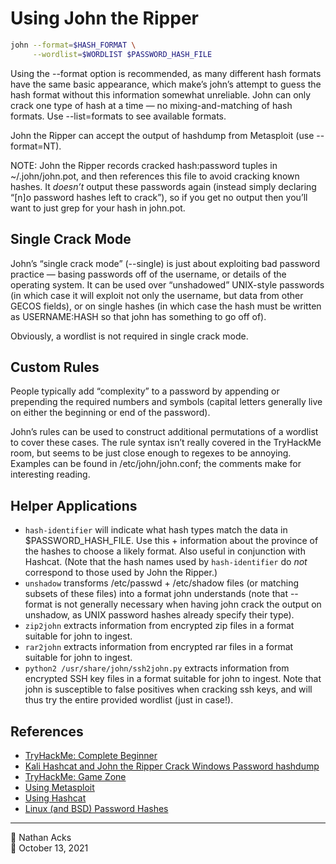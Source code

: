 # Using John the Ripper

```bash
john --format=$HASH_FORMAT \
     --wordlist=$WORDLIST $PASSWORD_HASH_FILE
```

Using the --format option is recommended, as many different hash formats have the same basic appearance, which make’s john’s attempt to guess the hash format without this information somewhat unreliable. John can only crack one type of hash at a time — no mixing-and-matching of hash formats. Use --list=formats to see available formats.

John the Ripper can accept the output of hashdump from Metasploit (use --format=NT).

NOTE: John the Ripper records cracked hash:password tuples in ~/.john/john.pot, and then references this file to avoid cracking known hashes. It *doesn’t* output these passwords again (instead simply declaring “[n]o password hashes left to crack”), so if you get no output then you’ll want to just grep for your hash in john.pot.

## Single Crack Mode

John’s “single crack mode” (--single) is just about exploiting bad password practice — basing passwords off of the username, or details of the operating system. It can be used over “unshadowed” UNIX-style passwords (in which case it will exploit not only the username, but data from other GECOS fields), or on single hashes (in which case the hash must be written as USERNAME:HASH so that john has something to go off of).

Obviously, a wordlist is not required in single crack mode.

## Custom Rules

People typically add “complexity” to a password by appending or prepending the required numbers and symbols (capital letters generally live on either the beginning or end of the password).

John’s rules can be used to construct additional permutations of a wordlist to cover these cases. The rule syntax isn’t really covered in the TryHackMe room, but seems to be just close enough to regexes to be annoying. Examples can be found in /etc/john/john.conf; the comments make for interesting reading.

## Helper Applications

* `hash-identifier` will indicate what hash types match the data in $PASSWORD_HASH_FILE. Use this + information about the province of the hashes to choose a likely format. Also useful in conjunction with Hashcat. (Note that the hash names used by `hash-identifier` do *not* correspond to those used by John the Ripper.)
* `unshadow` transforms /etc/passwd + /etc/shadow files (or matching subsets of these files) into a format john understands (note that --format is not generally necessary when having john crack the output on unshadow, as UNIX password hashes already specify their type).
* `zip2john` extracts information from encrypted zip files in a format suitable for john to ingest.
* `rar2john` extracts information from encrypted rar files in a format suitable for john to ingest.
* `python2 /usr/share/john/ssh2john.py` extracts information from encrypted SSH key files in a format suitable for john to ingest. Note that john is susceptible to false positives when cracking ssh keys, and will thus try the entire provided wordlist (just in case!).

## References

* [TryHackMe: Complete Beginner](tryhackme-complete-beginner.md)
* [Kali Hashcat and John the Ripper Crack Windows Password hashdump](https://pentesthacker.com/2020/12/27/kali-hashcat-and-john-the-ripper-crack-windows-password-hashdump/)
* [TryHackMe: Game Zone](tryhackme-game-zone.md)
* [Using Metasploit](metasploit.md)
* [Using Hashcat](hashcat.md)
* [Linux (and BSD) Password Hashes](linux-and-bsd-password-hashes.md)

- - - -

<span aria-hidden="true">👤</span> Nathan Acks  
<span aria-hidden="true">📅</span> October 13, 2021
